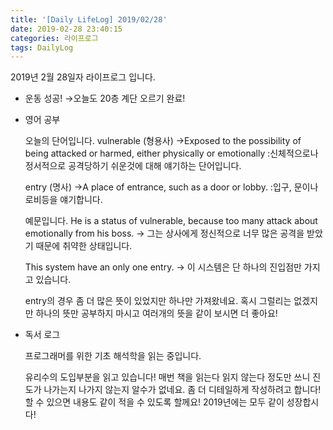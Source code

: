 ```yaml
---
title: '[Daily LifeLog] 2019/02/28'
date: 2019-02-28 23:40:15
categories: 라이프로그
tags: DailyLog
---
```


2019년 2월 28일자 라이프로그 입니다.

- 운동
  성공!
	→오늘도 20층 계단 오르기 완료!

- 영어 공부

  오늘의 단어입니다.
  vulnerable (형용사)
  →Exposed to the possibility of being attacked or harmed, either physically or emotionally
	:신체적으로나 정서적으로 공격당하기 쉬운것에 대해 얘기하는 단어입니다.

  entry (명사)
  →A place of entrance, such as a door or lobby.
  :입구, 문이나 로비등을 얘기합니다.

  예문입니다.
  He is a status of vulnerable, because too many attack about emotionally from his boss.
   → 그는 상사에게 정신적으로 너무 많은 공격을 받았기 때문에 취약한 상태입니다.

  This system have an only one entry.
   → 이 시스템은 단 하나의 진입점만 가지고 있습니다.

  entry의 경우 좀 더 많은 뜻이 있었지만 하나만 가져왔네요.
  혹시 그럴리는 없겠지만 하나의 뜻만 공부하지 마시고 여러개의 뜻을 같이 보시면 더 좋아요!

- 독서 로그

  프로그래머를 위한 기초 해석학을 읽는 중입니다.

  유리수의 도입부분을 읽고 있습니다! 매번 책을 읽는다 읽지 않는다 정도만 쓰니 진도가 나가는지 나가지 않는지 알수가 없네요. 좀 더 디테일하게 작성하려고 합니다! 할 수 있으면 내용도 같이 적을 수 있도록 할께요!
	2019년에는 모두 같이 성장합시다!	
